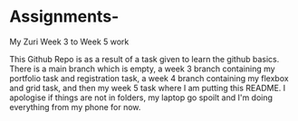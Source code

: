 # Assignments-
My Zuri Week 3 to Week 5 work

This Github Repo is as a result of a task given to learn the github basics.
There is a main branch which is empty, a week 3 branch containing my portfolio task and registration task, a week 4 branch containing my flexbox and grid task, and then my week 5 task where I am putting this README. I apologise if things are not in folders, my laptop go spoilt and I'm doing everything from my phone for now. 
